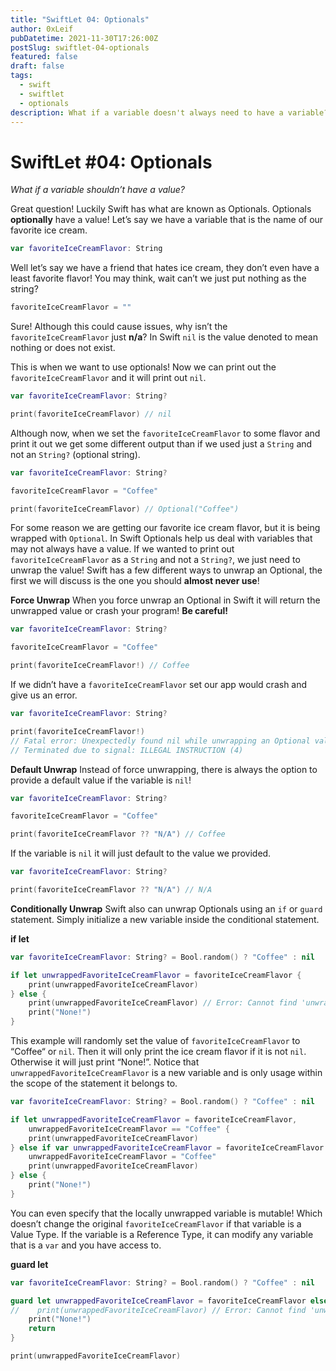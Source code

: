 ```yaml
---
title: "SwiftLet 04: Optionals"
author: 0xLeif
pubDatetime: 2021-11-30T17:26:00Z
postSlug: swiftlet-04-optionals
featured: false
draft: false
tags:
  - swift
  - swiftlet
  - optionals
description: What if a variable doesn't always need to have a variable? Well, that means it's an optional!
---
```


# SwiftLet #04: Optionals

_What if a variable shouldn’t have a value?_

Great question! Luckily Swift has what are known as Optionals. Optionals **optionally** have a value! Let’s say we have a variable that is the name of our favorite ice cream.

```swift
var favoriteIceCreamFlavor: String
```

Well let’s say we have a friend that hates ice cream, they don’t even have a least favorite flavor! You may think, wait can’t we just put nothing as the string?

```swift
favoriteIceCreamFlavor = ""
```

Sure! Although this could cause issues, why isn’t the `favoriteIceCreamFlavor` just **n/a**? In Swift `nil` is the value denoted to mean nothing or does not exist.

This is when we want to use optionals! Now we can print out the `favoriteIceCreamFlavor` and it will print out `nil`.

```swift
var favoriteIceCreamFlavor: String?

print(favoriteIceCreamFlavor) // nil
```

Although now, when we set the `favoriteIceCreamFlavor` to some flavor and print it out we get some different output than if we used just a `String` and not an `String?` (optional string).

```swift
var favoriteIceCreamFlavor: String?

favoriteIceCreamFlavor = "Coffee"

print(favoriteIceCreamFlavor) // Optional("Coffee")
```

For some reason we are getting our favorite ice cream flavor, but it is being wrapped with `Optional`. In Swift Optionals help us deal with variables that may not always have a value. If we wanted to print out `favoriteIceCreamFlavor` as a `String` and not a `String?`, we just need to unwrap the value! Swift has a few different ways to unwrap an Optional, the first we will discuss is the one you should **almost never use**!

**Force Unwrap**
When you force unwrap an Optional in Swift it will return the unwrapped value or crash your program! **Be careful!**

```swift
var favoriteIceCreamFlavor: String?

favoriteIceCreamFlavor = "Coffee"

print(favoriteIceCreamFlavor!) // Coffee
```

If we didn’t have a `favoriteIceCreamFlavor` set our app would crash and give us an error.

```swift
var favoriteIceCreamFlavor: String?

print(favoriteIceCreamFlavor!)
// Fatal error: Unexpectedly found nil while unwrapping an Optional value
// Terminated due to signal: ILLEGAL INSTRUCTION (4)
```

**Default Unwrap**
Instead of force unwrapping, there is always the option to provide a default value if the variable is `nil`!

```swift
var favoriteIceCreamFlavor: String?

favoriteIceCreamFlavor = "Coffee"

print(favoriteIceCreamFlavor ?? "N/A") // Coffee
```

If the variable is `nil` it will just default to the value we provided.

```swift
var favoriteIceCreamFlavor: String?

print(favoriteIceCreamFlavor ?? "N/A") // N/A
```

**Conditionally Unwrap**
Swift also can unwrap Optionals using an `if` or `guard` statement. Simply initialize a new variable inside the conditional statement.

**if let**

```swift
var favoriteIceCreamFlavor: String? = Bool.random() ? "Coffee" : nil

if let unwrappedFavoriteIceCreamFlavor = favoriteIceCreamFlavor {
    print(unwrappedFavoriteIceCreamFlavor)
} else {
    print(unwrappedFavoriteIceCreamFlavor) // Error: Cannot find 'unwrappedFavoriteIceCreamFlavor' in scope
    print("None!")
}
```

This example will randomly set the value of `favoriteIceCreamFlavor` to “Coffee“ or `nil`. Then it will only print the ice cream flavor if it is not `nil`. Otherwise it will just print “None!”. Notice that `unwrappedFavoriteIceCreamFlavor` is a new variable and is only usage within the scope of the statement it belongs to.

```swift
var favoriteIceCreamFlavor: String? = Bool.random() ? "Coffee" : nil

if let unwrappedFavoriteIceCreamFlavor = favoriteIceCreamFlavor,
    unwrappedFavoriteIceCreamFlavor == "Coffee" {
    print(unwrappedFavoriteIceCreamFlavor)
} else if var unwrappedFavoriteIceCreamFlavor = favoriteIceCreamFlavor {
    unwrappedFavoriteIceCreamFlavor = "Coffee"
    print(unwrappedFavoriteIceCreamFlavor)
} else {
    print("None!")
}
```

You can even specify that the locally unwrapped variable is mutable! Which doesn’t change the original `favoriteIceCreamFlavor` if that variable is a Value Type. If the variable is a Reference Type, it can modify any variable that is a `var` and you have access to.

**guard let**

```swift
var favoriteIceCreamFlavor: String? = Bool.random() ? "Coffee" : nil

guard let unwrappedFavoriteIceCreamFlavor = favoriteIceCreamFlavor else {
//    print(unwrappedFavoriteIceCreamFlavor) // Error: Cannot find 'unwrappedFavoriteIceCreamFlavor' in scope
    print("None!")
    return
}

print(unwrappedFavoriteIceCreamFlavor)
```
